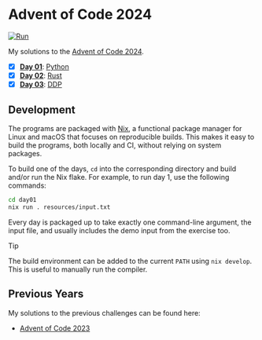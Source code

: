 <!-- Automatically generated from README.md.gyb, do not edit directly! -->

# Advent of Code 2024

[![Run](https://github.com/Magi3r/AoC-2024/actions/workflows/run.yml/badge.svg)](https://github.com/Magi3r/AoC-2024/actions/workflows/run.yml)

My solutions to the [Advent of Code 2024](https://adventofcode.com/2024).

- [x] [**Day 01**](day01): [Python](day01/src/day01.py)
- [x] [**Day 02**](day02): [Rust](day02/src/day02.py)
- [x] [**Day 03**](day03): [DDP](day03/src/day03.ddp)

## Development

The programs are packaged with [Nix](https://nixos.org/), a functional package manager for Linux and macOS that focuses on reproducible builds. This makes it easy to build the programs, both locally and CI, without relying on system packages.

To build one of the days, `cd` into the corresponding directory and build and/or run the Nix flake. For example, to run day 1, use the following commands:

```sh
cd day01
nix run . resources/input.txt
```

Every day is packaged up to take exactly one command-line argument, the input file, and usually includes the demo input from the exercise too.

> [!TIP]
> The build environment can be added to the current `PATH` using `nix develop`. This is useful to manually run the compiler.

## Previous Years

My solutions to the previous challenges can be found here:

- [Advent of Code 2023](https://github.com/Magi3r/AoC-2023)